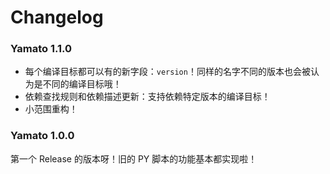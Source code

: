 Changelog
=========

### Yamato 1.1.0
- 每个编译目标都可以有的新字段：`version`！同样的名字不同的版本也会被认为是不同的编译目标哦！
- 依赖查找规则和依赖描述更新：支持依赖特定版本的编译目标！
- 小范围重构！


### Yamato 1.0.0
第一个 Release 的版本呀！旧的 PY 脚本的功能基本都实现啦！

